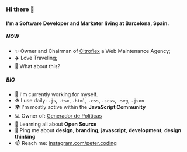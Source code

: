 ### Hi there 👋

#### I'm a Software Developer and Marketer living at Barcelona, Spain.

##### NOW

- ✨ Owner and Chairman of [Citroflex](https://citroflex.com) a Web Maintenance Agency;
- ✈️ Love Traveling;
- 🍑 What about this?

##### BIO

- 🏢 I'm currently working for myself.
- ⚙️ I use daily: `.js`, `.tsx`, `.html`, `.css`, `.scss`, `.svg`, `.json`
- 🌍 I'm mostly active within the **JavaScript Community**
- 💻 Owner of: [Generador de Políticas](https://www.generadordepoliticas.com)
- 🌱 Learning all about **Open Source**
- 💬 Ping me about **design**, **branding**, **javascript**, **development**, **design thinking**
- 📫 Reach me: [instagram.com/peter.coding](https://instagram.com/peter.coding)
